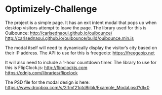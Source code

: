 # Optimizely-Challenge

The project is a simple page. It has an exit intent modal that pops up when desktop visitors attempt to leave the page. The library used for this is Ouibounce:
http://carlsednaoui.github.io/ouibounce/
http://carlsednaoui.github.io/ouibounce/build/ouibounce.min.js

The modal itself will need to dynamically display the visitor’s city based on their IP address. The API to use for this is freegeoip:
https://freegeoip.net

It will also need to include a 1-hour countdown timer. The library to use for this is FlipClock.js:
http://flipclockjs.com
https://cdnjs.com/libraries/flipclock

The PSD file for the modal design is here:
https://www.dropbox.com/s/2i1mf21qtd8ijbk/Example_Modal.psd?dl=0
